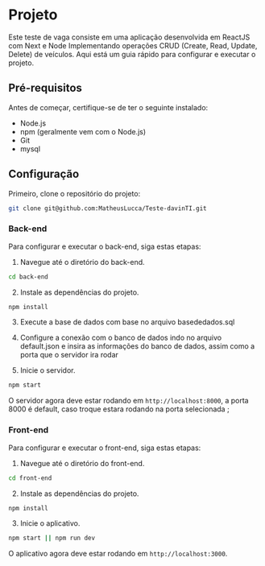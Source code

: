 # Projeto
Este teste de vaga consiste em uma aplicação desenvolvida em ReactJS com Next e Node Implementando operações CRUD (Create, Read, Update, Delete) de veículos.
Aqui está um guia rápido para configurar e executar o projeto.

## Pré-requisitos

Antes de começar, certifique-se de ter o seguinte instalado:

- Node.js
- npm (geralmente vem com o Node.js)
- Git
- mysql

## Configuração

Primeiro, clone o repositório do projeto:
```bash
git clone git@github.com:MatheusLucca/Teste-davinTI.git
```

### Back-end

Para configurar e executar o back-end, siga estas etapas:

1. Navegue até o diretório do back-end.
```bash
cd back-end
```
2. Instale as dependências do projeto.
```bash
npm install
```
3. Execute a base de dados com base no arquivo basededados.sql

4. Configure a conexão com o banco de dados indo no arquivo default.json e insira as informações do banco de dados, assim como a porta que o servidor ira rodar

4. Inicie o servidor.
```bash
npm start
```

O servidor agora deve estar rodando em `http://localhost:8000`, a porta 8000 é default, caso troque estara rodando na porta selecionada
;
### Front-end

Para configurar e executar o front-end, siga estas etapas:

1. Navegue até o diretório do front-end.
```bash
cd front-end
```
2. Instale as dependências do projeto.
```bash
npm install
```
3. Inicie o aplicativo.
```bash
npm start || npm run dev
```

O aplicativo agora deve estar rodando em `http://localhost:3000`.
